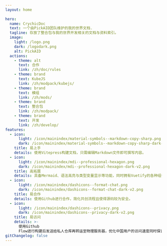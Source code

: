 ```yaml
---
layout: home
 
hero:
  name: CrychicDoc
  text: 一个由PickAID团队维护的我的世界文档.
  tagline: 存放了整合包与我的世界开发相关的文档与资料索引。
  image:
    light: /logo.png
    dark: /logodark.png
    alt: PickAID
  actions:
    - theme: alt
      text: 合作
      link: /zh/doc/rules
    - theme: brand
      text: KubeJS
      link: /zh/modpack/kubejs/
    - theme: brand
      text: 模组
      link: /zh/mods/
    - theme: brand
      text: 整合包
      link: /zh/modpack/
    - theme: brand
      text: 开发
      link: /zh/develop/
features:
  - icon:
      light: /icon/mainindex/material-symbols--markdown-copy-sharp.png
      dark: /icon/mainindex/material-symbols--markdown-copy-sharp-dark-v2.png
    title: 易上手
    details: 使用Vitepress构建文档，只需编辑Markdown文件即可撰写内容。
  - icon:
      light: /icon/mainindex/mdi--professional-hexagon.png
      dark: /icon/mainindex/mdi--professional-hexagon-dark-v2.png
    title: 高拓展
    details: 具备Mermaid、语法高亮与类型变量显示等功能，同时拥有Vuetify的各种组件，帮助丰富分享内容的可读性与专业性。
  - icon:
      light: /icon/mainindex/dashicons--format-chat.png
      dark: /icon/mainindex/dashicons--format-chat-dark-v2.png
    title: 易合作
    details: 使用Github进行合作，简化共创流程且使得源码较为安全。
  - icon:
      light: /icon/mainindex/dashicons--privacy.png
      dark: /icon/mainindex/dashicons--privacy-dark-v2.png
    title: 易访问
    details: >-
      使用Github
      Flow进行构建后发送给私人仓库再转运至物理服务器，优化中国用户的访问速度同时保证了网页的稳定性，而海外用户也有CloudFlare的CDN加速保障流畅使用。
gitChangelog: false
---
```


<Contributors
  owner="PickAID"
  repo="CrychicDoc"
  :max-count="100"
  :show-contributions="true"
  :enable-cache="true"
  title="贡献者"
  locale="zh-CN"
/>

<commitsCounter
  username="PickAID"
  repoName="CrychicDoc"
  :daysToFetch="14"
/>
